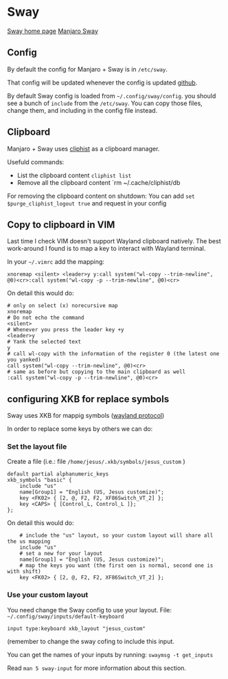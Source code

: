 # Sway

[Sway home page](https://github.com/swaywm/sway/wiki#login-managers)
[Manjaro Sway](https://github.com/Manjaro-Sway/manjaro-sway)

## Config
By default the config for Manjaro + Sway is in `/etc/sway`.

That config will be updated whenever the config is updated [github](https://github.com/Manjaro-Sway/desktop-settings/tree/sway/community/sway/etc/sway).

By default Sway config is loaded from `~/.config/sway/config`. you should see a bunch of `include` from the `/etc/sway`. You can copy those files, change them, and including in the config file instead.


## Clipboard

Manjaro + Sway uses [cliphist](https://github.com/redguardtoo/cliphist) as a clipboard manager.

Usefuld commands:
- List the clipboard content `cliphist list`
- Remove all the clipboard content `rm ~/.cache/cliphist/db

For removing the clipboard content on shutdown:
You can add `set $purge_cliphist_logout true` and request in your config

## Copy to clipboard in VIM
Last time I check VIM doesn't support Wayland clipboard natively. The best work-around I found is to map a key to interact with Wayland terminal.

In your `~/.vimrc` add the mapping:
```
xnoremap <silent> <leader>y y:call system("wl-copy --trim-newline", @0)<cr>:call system("wl-copy -p --trim-newline", @0)<cr>
```

On detail this would do:
```
# only on select (x) norecursive map
xnoremap
# Do not echo the command
<silent>
# Whenever you press the leader key +y
<leader>y
# Yank the selected text
y
# call wl-copy with the information of the register 0 (the latest one you yanked)
call system("wl-copy --trim-newline", @0)<cr>
# same as before but copying to the main clipboard as well
:call system("wl-copy -p --trim-newline", @0)<cr>
```

## configuring XKB for replace symbols
Sway uses XKB for mappig symbols ([wayland protocol](https://wayland-book.com/introduction/high-level-design.html#xkbcommon))

In order to replace some keys by others we can do:

### Set the layout file


Create a file (i.e.: file `/home/jesus/.xkb/symbols/jesus_custom` )

```
default partial alphanumeric_keys
xkb_symbols "basic" {
	include "us"
	name[Group1] = "English (US, Jesus customize)";
	key <FK02> { [2, @, F2, F2, XF86Switch_VT_2] };
    key <CAPS> { [Control_L, Control_L ]};
};
```

On detail this would do:
```
	# include the "us" layout, so your custom layout will share all the us mapping
	include "us"
	# set a new for your layout	
	name[Group1] = "English (US, Jesus customize)";
	# map the keys you want (the first oen is normal, second one is with shift)
	key <FK02> { [2, @, F2, F2, XF86Switch_VT_2] };
```

### Use your custom layout

You need change the Sway config to use your layout.
File: `~/.config/sway/inputs/default-keyboard`
```
input type:keyboard xkb_layout "jesus_custom"
```
(remember to change the sway cofing to include this input.

You can get the names of your inputs by running: `swaymsg -t get_inputs`

Read `man 5 sway-input` for more information about this section.




